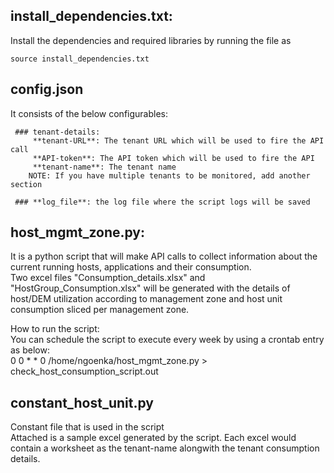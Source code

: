 
 ## install_dependencies.txt:  
   Install the dependencies and required libraries by running the file as 
   ```
   source install_dependencies.txt
   ```
 
 ## config.json  
   It consists of the below configurables:  
   
     ### tenant-details:  
         **tenant-URL**: The tenant URL which will be used to fire the API call  
         **API-token**: The API token which will be used to fire the API  
         **tenant-name**: The tenant name  
        NOTE: If you have multiple tenants to be monitored, add another section  

     ### **log_file**: the log file where the script logs will be saved  
   
## host_mgmt_zone.py:  
It is a python script that will make API calls to collect information about the current running hosts, applications and their consumption.  
Two excel files "Consumption_details.xlsx" and "HostGroup_Consumption.xlsx" will be generated with the details of host/DEM utilization according to management zone and host unit consumption sliced per management zone.  

How to run the script:  
You can schedule the script to execute every week by using a crontab entry as below:  
0 0 * * 0 /home/ngoenka/host_mgmt_zone.py > check_host_consumption_script.out  

## constant_host_unit.py  
Constant file that is used in the script  
Attached is a sample excel generated by the script. Each excel would contain a worksheet as the tenant-name alongwith the tenant consumption details.  
